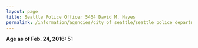 ```yaml
---
layout: page
title: Seattle Police Officer 5464 David M. Hayes
permalink: /information/agencies/city_of_seattle/seattle_police_department/copbook/5464/
---
```


**Age as of Feb. 24, 2016:** 51
